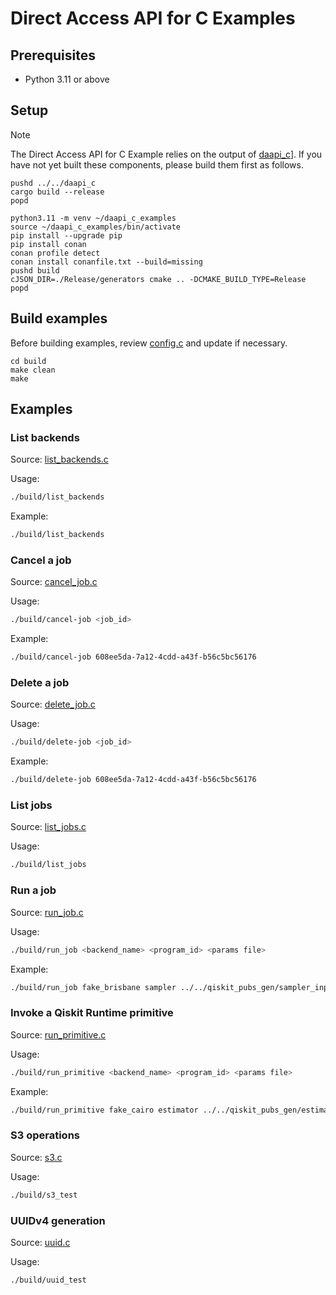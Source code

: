 # Direct Access API for C Examples

## Prerequisites
* Python 3.11 or above

## Setup

> [!NOTE]
> The Direct Access API for C Example relies on the output of [daapi_c](../../daapi_c)]. If you have not yet built these components, please build them first as follows.
>
> ```shell-session
> pushd ../../daapi_c
> cargo build --release
> popd 
> ```

```shell-session
python3.11 -m venv ~/daapi_c_examples
source ~/daapi_c_examples/bin/activate
pip install --upgrade pip
pip install conan
conan profile detect
conan install conanfile.txt --build=missing
pushd build
cJSON_DIR=./Release/generators cmake .. -DCMAKE_BUILD_TYPE=Release
popd
```

## Build examples

Before building examples, review [config.c](./src/config.c) and update if necessary.

```shell-session
cd build
make clean
make
```

## Examples

### List backends

Source: [list_backends.c](./src/list_backends.c)

Usage:
```bash
./build/list_backends
```
Example:
```bash
./build/list_backends
```

### Cancel a job

Source: [cancel_job.c](./src/cancel_job.c)

Usage:
```bash
./build/cancel-job <job_id>
```
Example:
```bash
./build/cancel-job 608ee5da-7a12-4cdd-a43f-b56c5bc56176
```

### Delete a job

Source: [delete_job.c](./src/delete_job.c)

Usage:
```bash
./build/delete-job <job_id>
```
Example:
```bash
./build/delete-job 608ee5da-7a12-4cdd-a43f-b56c5bc56176
```

### List jobs

Source: [list_jobs.c](./src/list_jobs.c)

Usage:
```bash
./build/list_jobs
```

### Run a job

Source: [run_job.c](./src/run_job.c)

Usage:
```bash
./build/run_job <backend_name> <program_id> <params file>
```
Example: 
```bash
./build/run_job fake_brisbane sampler ../../qiskit_pubs_gen/sampler_input.json
```

### Invoke a Qiskit Runtime primitive

Source: [run_primitive.c](./src/run_primitive.c)

Usage:
```bash 
./build/run_primitive <backend_name> <program_id> <params file>
```
Example:
```bash
./build/run_primitive fake_cairo estimator ../../qiskit_pubs_gen/estimator_input.json
```

### S3 operations

Source: [s3.c](./src/s3.c)

Usage:
```bash 
./build/s3_test
```

### UUIDv4 generation

Source: [uuid.c](./src/uuid.c)

Usage:
```bash 
./build/uuid_test
```
